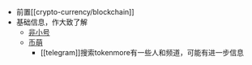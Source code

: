 - 前置[[crypto-currency/blockchain]]
- 基础信息，作大致了解
  - [非小号](https://www.feixiaohao.co/)
  - [币萌](https://bimeng.org/)
    - [[telegram]]搜索tokenmore有一些人和频道，可能有进一步信息